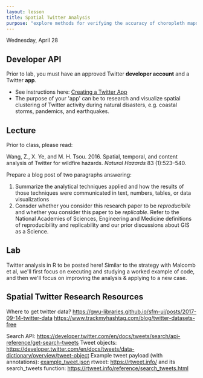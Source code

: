 ```yaml
---
layout: lesson
title: Spatial Twitter Analysis
purpose: "explore methods for verifying the accuracy of choropleth maps"
---
```


Wednesday, April 28

## Developer API

Prior to lab, you must have an approved Twitter **developer account** and a Twitter **app**.

- See instructions here: [Creating a Twitter App](https://cran.r-project.org/web/packages/rtweet/vignettes/auth.html)
- The purpose of your 'app' can be to research and visualize spatial clustering of Twitter activity during natural disasters, e.g. coastal storms, pandemics, and earthquakes.


## Lecture

Prior to class, please read:

Wang, Z., X. Ye, and M. H. Tsou. 2016. Spatial, temporal, and content analysis of Twitter for wildfire hazards. *Natural Hazards* 83 (1):523–540.

Prepare a blog post of two paragraphs answering:

1. Summarize the analytical techniques applied and how the results of those techniques were communicated in text, numbers, tables, or data visualizations
1. Consder whether you consider this research paper to be *reproducibile* and whether you consider this paper to be *replicable*. Refer to the National Academies of Sciences, Engineering and Medicine definitions of reproducibility and replicability and our prior discussions about GIS as a Science.

## Lab

Twitter analysis in R to be posted here! Similar to the strategy with Malcomb et al, we'll first focus on executing and studying a worked example of code, and then we'll focus on improving the analysis & applying to a new case.

## Spatial Twitter Research Resources

Where to get twitter data?
https://gwu-libraries.github.io/sfm-ui/posts/2017-09-14-twitter-data
https://www.trackmyhashtag.com/blog/twitter-datasets-free

Search API: https://developer.twitter.com/en/docs/tweets/search/api-reference/get-search-tweets 
Tweet objects: https://developer.twitter.com/en/docs/tweets/data-dictionary/overview/tweet-object
Example tweet payload (with annotations): [example_tweet.json](assets/example_tweet.json)
rtweet: https://rtweet.info/ and its search_tweets function: https://rtweet.info/reference/search_tweets.html
